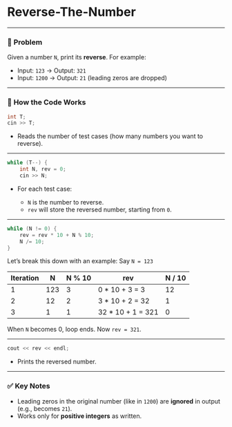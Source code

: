 ﻿# Reverse-The-Number


---

### 🔢 **Problem**

Given a number `N`, print its **reverse**. For example:

* Input: `123` → Output: `321`
* Input: `1200` → Output: `21` (leading zeros are dropped)

---

### 🧠 **How the Code Works**

```cpp
int T;
cin >> T;
```

* Reads the number of test cases (how many numbers you want to reverse).

---

```cpp
while (T--) {
    int N, rev = 0;
    cin >> N;
```

* For each test case:

  * `N` is the number to reverse.
  * `rev` will store the reversed number, starting from `0`.

---

```cpp
while (N != 0) {
    rev = rev * 10 + N % 10;
    N /= 10;
}
```

Let’s break this down with an example:
Say `N = 123`

| Iteration | N   | N % 10 | rev                | N / 10 |
| --------- | --- | ------ | ------------------ | ------ |
| 1         | 123 | 3      | 0 \* 10 + 3 = 3    | 12     |
| 2         | 12  | 2      | 3 \* 10 + 2 = 32   | 1      |
| 3         | 1   | 1      | 32 \* 10 + 1 = 321 | 0      |

When `N` becomes 0, loop ends. Now `rev = 321`.

---

```cpp
cout << rev << endl;
```

* Prints the reversed number.

---

### ✅ **Key Notes**

* Leading zeros in the original number (like in `1200`) are **ignored** in output (e.g., becomes `21`).
* Works only for **positive integers** as written.


